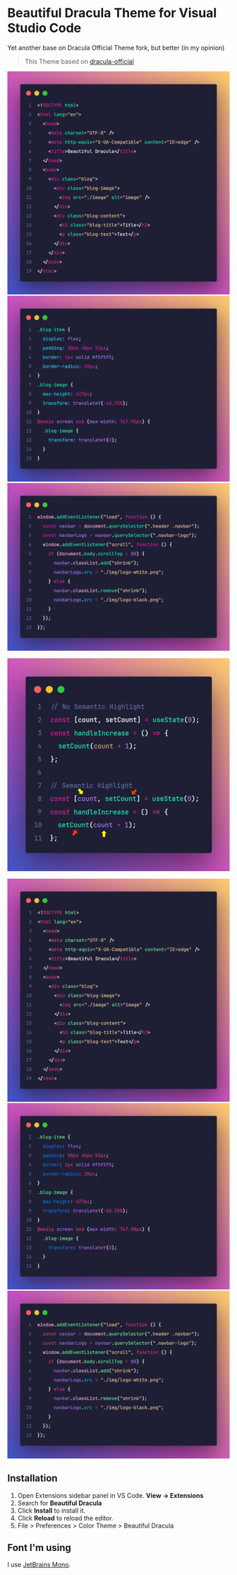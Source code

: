 # Beautiful Dracula Theme for Visual Studio Code

Yet another base on Dracula Official Theme fork, but better (in my opinion)

> This Theme based on [dracula-official](https://github.com/dracula/dracula-theme)

![normal-html](https://raw.githubusercontent.com/lamhoang1256/beautiful-dracula/master/screenshots/normal/normal-html.png)
![normal-css](https://raw.githubusercontent.com/lamhoang1256/beautiful-dracula/master/screenshots/normal/normal-css.png)
![normal-javascript](https://raw.githubusercontent.com/lamhoang1256/beautiful-dracula/master/screenshots/normal/normal-javascript.png)

![review-samantic-highlight](https://raw.githubusercontent.com/lamhoang1256/beautiful-dracula/master/screenshots/review-samantic-highlight.png)

![darker-html](https://raw.githubusercontent.com/lamhoang1256/beautiful-dracula/master/screenshots/darker/darker-html.png)
![darker-css](https://raw.githubusercontent.com/lamhoang1256/beautiful-dracula/master/screenshots/darker/darker-css.png)
![normal-javascript](https://raw.githubusercontent.com/lamhoang1256/beautiful-dracula/master/screenshots/darker/darker-javascript.png)

## Installation

1. Open Extensions sidebar panel in VS Code. **View → Extensions**
2. Search for **Beautiful Dracula**
3. Click **Install** to install it.
4. Click **Reload** to reload the editor.
5. File > Preferences > Color Theme > Beautiful Dracula

## Font I'm using

I use [JetBrains Mono](https://www.jetbrains.com/lp/mono/).
